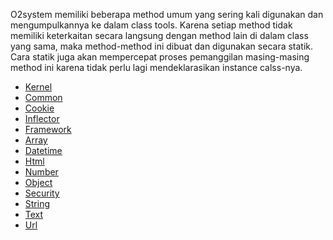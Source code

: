 O2system memiliki beberapa method umum yang sering kali digunakan dan mengumpulkannya ke dalam class tools. Karena setiap method tidak memiliki keterkaitan secara langsung dengan method lain di dalam class yang sama, maka method-method ini dibuat dan digunakan secara statik. Cara statik juga akan mempercepat proses pemanggilan masing-masing method ini karena tidak perlu lagi mendeklarasikan instance calss-nya.

- [Kernel]()
- [Common]()
- [Cookie]()
- [Inflector]()
- [Framework]()
- [Array]()
- [Datetime]()
- [Html]()
- [Number]()
- [Object]()
- [Security]()
- [String]()
- [Text]()
- [Url]()